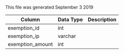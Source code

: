 This file was generated September 3 2019

| Column           | Data Type | Description |
| ---------------- | --------- | ----------- |
| exemption_id     | int       |             |
| exemption_ip     | varchar   |             |
| exemption_amount | int       |             |